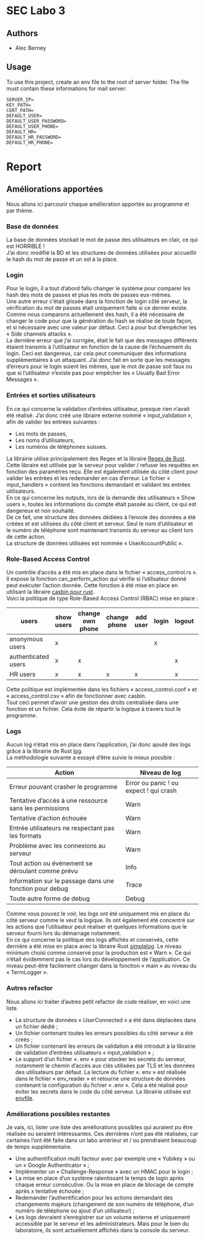 # SEC Labo 3

## Authors
* Alec Berney

## Usage

To use this project, create an env file to the root of server folder. 
The file must contain these informations for mail server:
````
SERVER_IP=
KEY_PATH=
CERT_PATH=
DEFAULT_USER=
DEFAULT_USER_PASSWORD=
DEFAULT_USER_PHONE=
DEFAULT_HR=
DEFAULT_HR_PASSWORD=
DEFAULT_HR_PHONE=
````

# Report

## Améliorations apportées

Nous allons ici parcourir chaque amélioration apportée au programme et par thème.
### Base de données

La base de données stockait le mot de passe des utilisateurs en clair, ce qui est HORRIBLE ! \
J’ai donc modifié la BD et les structures de données utilisées pour accueillir le hash du mot de passe et un sel à la place.

### Login
Pour le login, il a tout d’abord fallu changer le système pour comparer les hash des mots de passes et plus les mots de passes eux-mêmes. \
Une autre erreur c’était glissée dans la fonction de login côté serveur, la vérification du mot de passes était uniquement faite si ce dernier existe. 
Comme nous comparons actuellement des hash, il a été nécessaire de changer le code pour que la génération du hash se réalise de toute façon, et si nécessaire avec une valeur par défaut. 
Ceci a pour but d’empêcher les « Side channels attacks ». \
La dernière erreur que j’ai corrigée, était le fait que des messages différents étaient transmis à l’utilisateur en fonction de la cause de l’échouement du login. 
Ceci est dangereux, car cela peut communiquer des informations supplémentaires à un attaquant. 
J’ai donc fait en sorte que les messages d’erreurs pour le login soient les mêmes, que le mot de passe soit faux ou que si l’utilisateur n’existe pas pour empêcher les « Usually Bad Error Messages ».

### Entrées et sorties utilisateurs
En ce qui concerne la validation d’entrées utilisateur, presque rien n’avait été réalisé. 
J’ai donc créé une libraire externe nommé « input_validation », afin de valider les entrées suivantes :
* Les mots de passes,
* Les noms d’utilisateurs,
* Les numéros de téléphones suisses.

La librairie utilise principalement des Regex et la libraire [Regex de Rust](https://docs.rs/regex/latest/regex/). \
Cette libraire est utilisée par le serveur pour valider / refuser les requêtes en fonction des paramètres reçu. 
Elle est également utilisée du côté client pour valider les entrées et les redemander en cas d’erreur. 
Le fichier « input_handlers » contient les fonctions demandant et validant les entrées utilisateurs. \
En ce qui concerne les outputs, lors de la demande des utilisateurs « Show users », toutes les informations du compte était passée au client, ce qui est dangereux et non souhaité. \
De ce fait, une structure des données dédiées à l’envoie des données a été créées et est utilisées du côté client et serveur. 
Seul le nom d’utilisateur et le numéro de téléphone sont maintenant transmis du serveur au client lors de cette action. \
La structure de données utilisées est nommée « UserAccountPublic ».

### Role-Based Access Control
Un contrôle d’accès a été mis en place dans le fichier « access_control.rs ». 
Il expose la fonction can_perform_action qui vérifie si l’utilisateur donné peut exécuter l’action donnée. 
Cette fonction à été mise en place en utilisant la libraire [casbin pour rust](https://github.com/casbin/casbin-rs). \
Voici la politique de type Role-Based Access Control (RBAC) mise en place :

| users               | show users | change own phone | change phone | add user | login | logout | exit |
|---------------------|------------|------------------|--------------|----------|-------|--------|------|
| anonymous users     | x          |                  |              |          | x     |        | x    |
| authenticated users | x          | x                |              |          |       | x      | x    |
| HR users            | x          | x                | x            | x        |       | x      | x    |



Cette politique est implémentée dans les fichiers « access_control.conf » et « access_control.csv » afin de fonctionner avec casbin. \
Tout ceci permet d’avoir une gestion des droits centralisée dans une fonction et un fichier. 
Cela évite de répartir la logique à travers tout le programme.

### Logs
Aucun log n’était mis en place dans l’application, j’ai donc ajouté des logs grâce à la librairie de Rust [log](https://docs.rs/log/latest/log/).\
La méthodologie suivante a essayé d’être suivie le mieux possible :

| Action                                                  | Niveau de log                          |
|---------------------------------------------------------|----------------------------------------|
| Erreur pouvant crasher le programme                     | Error ou panic ! ou expect ! qui crash |
| Tentative d’accès à une ressource sans les permissions  | Warn                                   |
| Tentative d’action échouée                              | Warn                                   |
| Entrée utilisateurs ne respectant pas les formats       | Warn                                   |
| Problème avec les connexions au serveur                 | Warn                                   |
| Tout action ou événement se déroulant comme prévu       | Info                                   |
| Information sur le passage dans une fonction pour debug | Trace                                  |
| Toute autre forme de debug                              | Debug                                  |


Comme vous pouvez le voir, les logs ont été uniquement mis en place du côté serveur comme le veut la logique. 
Ils ont également été concentré sur les actions que l’utilisateur peut réaliser et quelques informations que le serveur fourni lors du démarrage notamment. \
En ce qui concerne la politique des logs affichés et conservés, cette dernière a été mise en place avec la libraire Rust [simplelog](https://docs.rs/simplelog/latest/simplelog/). 
Le niveau minimum choisi comme conservé pour la production est « Warn ». Ce qui n’était évidemment pas le cas lors du développement de l’application. 
Ce niveau peut-être facilement changer dans la fonction « main » au niveau du « TermLogger ».

### Autres refactor
Nous allons ici traiter d’autres petit refactor de code réaliser, en voici une liste.
* La structure de données « UserConnected » a été dans déplacées dans un fichier dédié ;
* Un fichier contenant toutes les erreurs possibles du côté serveur a été créés ;
* Un fichier contenant les erreurs de validation a été introduit à la librairie de validation d’entrées utilisateurs « input_validation » ;
* Le support d’un fichier «. env » pour stocker les secrets du serveur, notamment le chemin d’accès aux clés utilisées par TLS et les données des utilisateurs par défaut. La lecture du fichier «. env » est réalisée dans le fichier « env_reader » et retourne une structure de données contenant la configuration du fichier « .env ». Cela a été réalisé pour éviter les secrets dans le code du côté serveur. La librairie utilisée est [envfile](https://docs.rs/envfile/latest/envfile/).

### Améliorations possibles restantes
Je vais, ici, lister une liste des améliorations possibles qui auraient pu être réalisée ou seraient intéressantes. Ces dernières n’ont pas été réalisées, car certaines l’ont été faite dans un labo antérieur et / ou prendraient beaucoup de temps supplémentaire.
* Une authentification multi facteur avec par exemple une « Yubikey » ou un « Google Authenticator » ;
* Implémenter un « Challenge-Response » avec un HMAC pour le login ;
* La mise en place d’un système ralentissant le temps de login après chaque erreur consécutive. Ou la mise en place de blocage de compte après x tentative échouée ;
* Redemander l’authentification pour les actions demandant des changements majeurs (changement de son numéro de téléphone, d’un numéro de téléphone ou ajout d’un utilisateur) ;
* Les logs devraient s’enregistrer sur un volume externe et uniquement accessible par le serveur et les administrateurs. Mais pour le bien du laboratoire, ils sont actuellement affichés dans la console du serveur.

